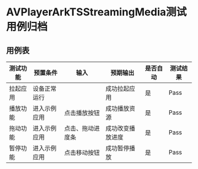 # AVPlayerArkTSStreamingMedia测试用例归档

## 用例表

| 测试功能         | 预置条件           | 输入                 | 预期输出                     | 是否自动 | 测试结果 |
| ---------------- | ------------------ | -------------------- | ---------------------------- | -------- | -------- |
| 拉起应用         | 设备正常运行       |                     | 成功拉起应用                 | 是       | Pass     |
| 播放功能         | 进入示例应用       | 点击播放按钮         | 成功播放资源                 | 是       | Pass     |
| 拖动功能         | 进入示例应用       | 点击、拖动进度条     | 成功改变播放进度               | 是       | Pass     |
| 暂停功能         | 进入示例应用       | 点击移动按钮         | 成功暂停播放                |  是       | Pass     |
